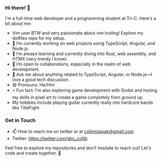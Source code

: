 ### Hi there! 👋

I'm a full-time web developer and a programming student at Tri-C. Here's a bit about me:

- Vim user BTW and very passionate about vim tooling! Explore my dotfiles repo for my setup.
- 🔭 I’m currently working on web projects using TypeScript, Angular, and Node.js.
- 🌱 I’m always learning and currently diving into Rust, web assembly, and HTMX (very trendy I know)
- 👯 I’m open to collaborations, especially in the realm of web development.
- 💬 Ask me about anything related to TypeScript, Angular, or Node.js—I love a good tech discussion.
- 😄 Pronouns: He/Him
- ⚡ Fun fact: I'm also exploring game development with Godot and honing my skills in pixel art to create a game completely from ground up.
- My hobbies include playing guitar currently really into hardcore bands like TitleFight.

### Get in Touch

- 📫 How to reach me on twitter or at collinstasiak@gmail.com
- Twitter: https://twitter.com/gbc_collib

Feel free to explore my repositories and don't hesitate to reach out! Let's code and create together. 🚀
